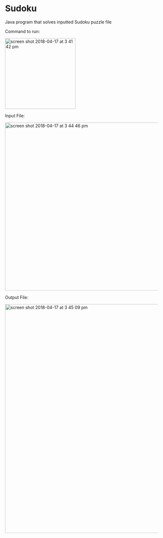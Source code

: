 # Sudoku
Java program that solves inputted Sudoku puzzle file

Command to run:

<img width="232" alt="screen shot 2018-04-17 at 3 41 42 pm" src="https://user-images.githubusercontent.com/20143504/38895821-b4d58662-4256-11e8-8a1b-edba70158bd8.png">

Input File:

<img width="552" alt="screen shot 2018-04-17 at 3 44 46 pm" src="https://user-images.githubusercontent.com/20143504/38895823-b7a3f568-4256-11e8-9aa9-f75c61f78bc7.png">

Output File:

<img width="752" alt="screen shot 2018-04-17 at 3 45 09 pm" src="https://user-images.githubusercontent.com/20143504/38895827-b9e48892-4256-11e8-8cac-408311ceb7d7.png">

